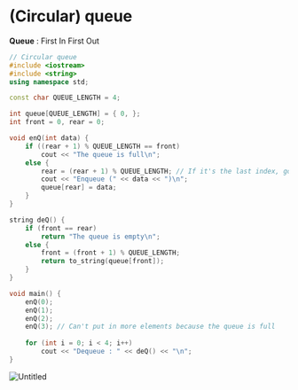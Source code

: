 # (Circular) queue
**Queue** : First In First Out

~~~C++
// Circular queue
#include <iostream>
#include <string>
using namespace std;

const char QUEUE_LENGTH = 4;

int queue[QUEUE_LENGTH] = { 0, };
int front = 0, rear = 0;

void enQ(int data) {
	if ((rear + 1) % QUEUE_LENGTH == front)
		cout << "The queue is full\n";
	else {
		rear = (rear + 1) % QUEUE_LENGTH; // If it's the last index, go back to index 0, or else index++
		cout << "Enqueue (" << data << ")\n";
		queue[rear] = data;
	}
}

string deQ() {
	if (front == rear)
		return "The queue is empty\n";
	else {
		front = (front + 1) % QUEUE_LENGTH;
		return to_string(queue[front]);
	}
}

void main() {
	enQ(0);
	enQ(1);
	enQ(2);
	enQ(3); // Can't put in more elements because the queue is full
	
	for (int i = 0; i < 4; i++)
		cout << "Dequeue : " << deQ() << "\n";
}
~~~
![Untitled](https://user-images.githubusercontent.com/67142421/148781335-6733cb27-860c-44ba-b39a-5f480d82d9a4.png)
